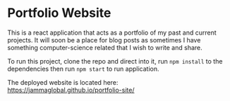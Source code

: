 # Portfolio Website

This is a react application that acts as a portfolio of my past and current projects. It will soon be a place for blog posts as sometimes I have something computer-science related that I wish to write and share.

To run this project, clone the repo and direct into it, run `npm install` to the dependencies then run `npm start` to run application. 

The deployed website is located here: https://jammaglobal.github.io/portfolio-site/

